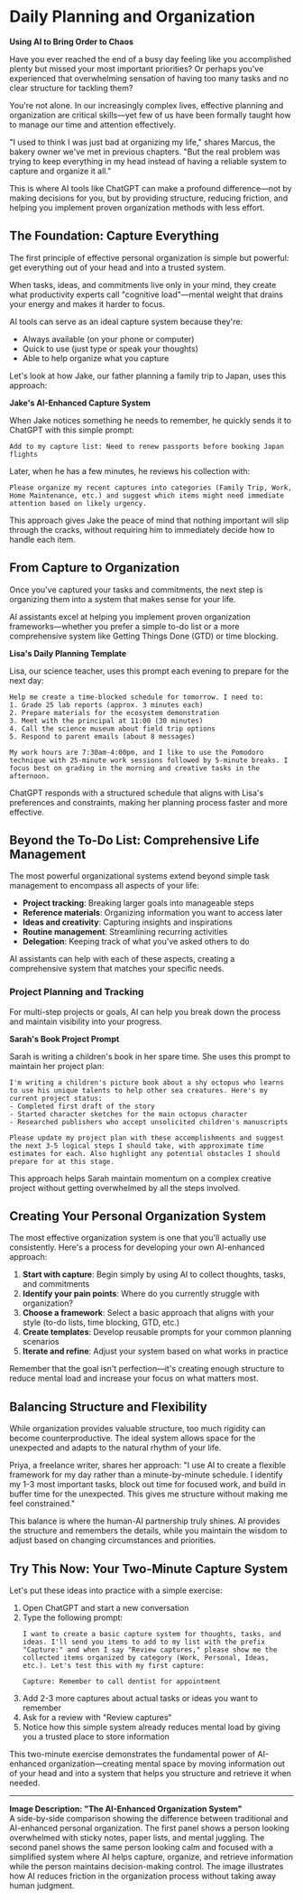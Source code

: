 # Daily Planning and Organization
**Using AI to Bring Order to Chaos**

Have you ever reached the end of a busy day feeling like you accomplished plenty but missed your most important priorities? Or perhaps you've experienced that overwhelming sensation of having too many tasks and no clear structure for tackling them?

You're not alone. In our increasingly complex lives, effective planning and organization are critical skills—yet few of us have been formally taught how to manage our time and attention effectively.

"I used to think I was just bad at organizing my life," shares Marcus, the bakery owner we've met in previous chapters. "But the real problem was trying to keep everything in my head instead of having a reliable system to capture and organize it all."

This is where AI tools like ChatGPT can make a profound difference—not by making decisions for you, but by providing structure, reducing friction, and helping you implement proven organization methods with less effort.

## The Foundation: Capture Everything

The first principle of effective personal organization is simple but powerful: get everything out of your head and into a trusted system.

When tasks, ideas, and commitments live only in your mind, they create what productivity experts call "cognitive load"—mental weight that drains your energy and makes it harder to focus. 

AI tools can serve as an ideal capture system because they're:
- Always available (on your phone or computer)
- Quick to use (just type or speak your thoughts)
- Able to help organize what you capture

Let's look at how Jake, our father planning a family trip to Japan, uses this approach:

**Jake's AI-Enhanced Capture System**

When Jake notices something he needs to remember, he quickly sends it to ChatGPT with this simple prompt:

```
Add to my capture list: Need to renew passports before booking Japan flights
```

Later, when he has a few minutes, he reviews his collection with:

```
Please organize my recent captures into categories (Family Trip, Work, Home Maintenance, etc.) and suggest which items might need immediate attention based on likely urgency.
```

This approach gives Jake the peace of mind that nothing important will slip through the cracks, without requiring him to immediately decide how to handle each item.

## From Capture to Organization

Once you've captured your tasks and commitments, the next step is organizing them into a system that makes sense for your life.

AI assistants excel at helping you implement proven organization frameworks—whether you prefer a simple to-do list or a more comprehensive system like Getting Things Done (GTD) or time blocking.

**Lisa's Daily Planning Template**

Lisa, our science teacher, uses this prompt each evening to prepare for the next day:

```
Help me create a time-blocked schedule for tomorrow. I need to:
1. Grade 25 lab reports (approx. 3 minutes each)
2. Prepare materials for the ecosystem demonstration
3. Meet with the principal at 11:00 (30 minutes)
4. Call the science museum about field trip options
5. Respond to parent emails (about 8 messages)

My work hours are 7:30am-4:00pm, and I like to use the Pomodoro technique with 25-minute work sessions followed by 5-minute breaks. I focus best on grading in the morning and creative tasks in the afternoon.
```

ChatGPT responds with a structured schedule that aligns with Lisa's preferences and constraints, making her planning process faster and more effective.

## Beyond the To-Do List: Comprehensive Life Management

The most powerful organizational systems extend beyond simple task management to encompass all aspects of your life:

- **Project tracking**: Breaking larger goals into manageable steps
- **Reference materials**: Organizing information you want to access later
- **Ideas and creativity**: Capturing insights and inspirations
- **Routine management**: Streamlining recurring activities
- **Delegation**: Keeping track of what you've asked others to do

AI assistants can help with each of these aspects, creating a comprehensive system that matches your specific needs.

### Project Planning and Tracking

For multi-step projects or goals, AI can help you break down the process and maintain visibility into your progress.

**Sarah's Book Project Prompt**

Sarah is writing a children's book in her spare time. She uses this prompt to maintain her project plan:

```
I'm writing a children's picture book about a shy octopus who learns to use his unique talents to help other sea creatures. Here's my current project status:
- Completed first draft of the story
- Started character sketches for the main octopus character
- Researched publishers who accept unsolicited children's manuscripts

Please update my project plan with these accomplishments and suggest the next 3-5 logical steps I should take, with approximate time estimates for each. Also highlight any potential obstacles I should prepare for at this stage.
```

This approach helps Sarah maintain momentum on a complex creative project without getting overwhelmed by all the steps involved.

## Creating Your Personal Organization System

The most effective organization system is one that you'll actually use consistently. Here's a process for developing your own AI-enhanced approach:

1. **Start with capture**: Begin simply by using AI to collect thoughts, tasks, and commitments
2. **Identify your pain points**: Where do you currently struggle with organization?
3. **Choose a framework**: Select a basic approach that aligns with your style (to-do lists, time blocking, GTD, etc.)
4. **Create templates**: Develop reusable prompts for your common planning scenarios
5. **Iterate and refine**: Adjust your system based on what works in practice

Remember that the goal isn't perfection—it's creating enough structure to reduce mental load and increase your focus on what matters most.

## Balancing Structure and Flexibility

While organization provides valuable structure, too much rigidity can become counterproductive. The ideal system allows space for the unexpected and adapts to the natural rhythm of your life.

Priya, a freelance writer, shares her approach: "I use AI to create a flexible framework for my day rather than a minute-by-minute schedule. I identify my 1-3 most important tasks, block out time for focused work, and build in buffer time for the unexpected. This gives me structure without making me feel constrained."

This balance is where the human-AI partnership truly shines. AI provides the structure and remembers the details, while you maintain the wisdom to adjust based on changing circumstances and priorities.

## Try This Now: Your Two-Minute Capture System

Let's put these ideas into practice with a simple exercise:

1. Open ChatGPT and start a new conversation
2. Type the following prompt:
   ```
   I want to create a basic capture system for thoughts, tasks, and ideas. I'll send you items to add to my list with the prefix "Capture:" and when I say "Review captures," please show me the collected items organized by category (Work, Personal, Ideas, etc.). Let's test this with my first capture:
   
   Capture: Remember to call dentist for appointment
   ```
3. Add 2-3 more captures about actual tasks or ideas you want to remember
4. Ask for a review with "Review captures"
5. Notice how this simple system already reduces mental load by giving you a trusted place to store information

This two-minute exercise demonstrates the fundamental power of AI-enhanced organization—creating mental space by moving information out of your head and into a system that helps you structure and retrieve it when needed.

---

**Image Description: "The AI-Enhanced Organization System"**  
A side-by-side comparison showing the difference between traditional and AI-enhanced personal organization. The first panel shows a person looking overwhelmed with sticky notes, paper lists, and mental juggling. The second panel shows the same person looking calm and focused with a simplified system where AI helps capture, organize, and retrieve information while the person maintains decision-making control. The image illustrates how AI reduces friction in the organization process without taking away human judgment.
